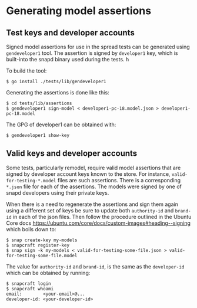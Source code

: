 # Generating model assertions

## Test keys and developer accounts

Signed model assertions for use in the spread tests can be generated using
`gendeveloper1` tool. The assertion is signed by `developer1` key, which is
built-into the snapd binary used during the tests. h

To build the tool:

```
$ go install ./tests/lib/gendeveloper1
```

Generating the assertions is done like this:

```
$ cd tests/lib/assertions
$ gendeveloper1 sign-model < developer1-pc-18.model.json > developer1-pc-18.model
```

The GPG of developer1 can be obtained with:

```
$ gendeveloper1 show-key
```

## Valid keys and developer accounts

Some tests, particularly remodel, require valid model assertions that are signed
by developer account keys known to the store. For instance,
`valid-for-testing-*.model` files are such assertions. There is a corresponding
`*.json` file for each of the assertions. The models were signed by one of snapd
developers using their private keys.

When there is a need to regenerate the assertions and sign them again using a
different set of keys be sure to update both `authority-id` and `brand-id` in
each of the json files. Then follow the procedure outlined in the Ubuntu Core
docs https://ubuntu.com/core/docs/custom-images#heading--signing which boils
down to:

```
$ snap create-key my-models
$ snapcraft register-key
$ snap sign -k my-models < valid-for-testing-some-file.json > valid-for-testing-some-file.model
```

The value for `authority-id` and `brand-id`, is the same as the `developer-id`
which can be obtained by running:

```
$ snapcraft login
$ snapcraft whoami
email:        <your-email>@...
developer-id: <your-developer-id>
```
